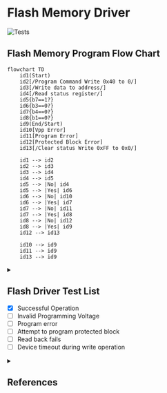 # Flash Memory Driver

![Tests](https://github.com/aungkhantmaw64/flash-driver/actions/workflows/test-suite.yml/badge.svg)

## Flash Memory Program Flow Chart

```mermaid
flowchart TD
    id1(Start)
    id2[/Program Command Write 0x40 to 0/]
    id3[/Write data to address/]
    id4[/Read status register/]
    id5{b7==1?}
    id6{b3==0?}
    id7{b4==0?}
    id8{b1==0?}
    id9(End/Start)
    id10[Vpp Error]
    id11[Program Error]
    id12[Protected Block Error]
    id13[/Clear status Write 0xFF to 0x0/]

    id1 --> id2
    id2 --> id3
    id3 --> id4
    id4 --> id5
    id5 --> |No| id4
    id5 --> |Yes| id6
    id6 --> |No| id10
    id6 --> |Yes| id7
    id7 --> |No| id11
    id7 --> |Yes| id8
    id8 --> |No| id12
    id8 --> |Yes| id9
    id12 --> id13

    id10 --> id9
    id11 --> id9
    id13 --> id9

```

<details>
<summary>

## Flash Driver Test List

- [x] Successful Operation
- [ ] Invalid Programming Voltage
- [ ] Program error
- [ ] Attempt to program protected block
- [ ] Read back fails
- [ ] Device timeout during write operation

</summary>
</details>

<details>
<summary>

## References

</summary>

* [CMock References](https://github.com/ThrowTheSwitch/CMock/blob/master/docs/CMock_Summary.md)

</details>